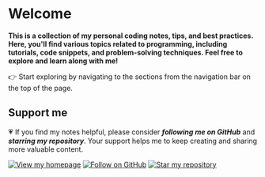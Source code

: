 # Welcome

**This is a collection of my personal coding notes, tips, and best practices. Here, you'll find various topics related to programming, including tutorials, code snippets, and problem-solving techniques. Feel free to explore and learn along with me!**

👉 Start exploring by navigating to the sections from the navigation bar on the top of the page.

## Support me
💗 If you find my notes helpful, please consider ***following me on GitHub*** and ***starring my repository***. Your support helps me to keep creating and sharing more valuable content.

[![View my homepage](https://img.shields.io/badge/View-Homepage-blue)](https://mirpri.github.io/)
[![Follow on GitHub](https://img.shields.io/github/followers/Mirpri?label=Follow%20me%20on%20GitHub&style=social)](https://github.com/Mirpri)
[![Star my repository](https://img.shields.io/github/stars/Mirpri/coding-notes?style=social)](https://github.com/Mirpri/coding-notes/stargazers)